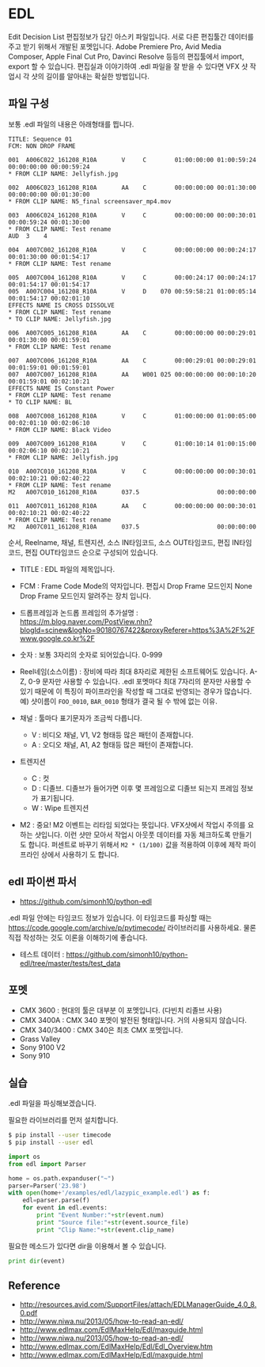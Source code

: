 # EDL

Edit Decision List 편집정보가 담긴 아스키 파일입니다.
서로 다른 편집툴간 데이터를 주고 받기 위해서 개발된 포멧입니다.
Adobe Premiere Pro, Avid Media Composer, Apple Final Cut Pro, Davinci Resolve 등등의 편집툴에서 import, export 할 수 있습니다.
편집실과 이야기하여 .edl 파일을 잘 받을 수 있다면 VFX 샷 작업시 각 샷의 길이를 알아내는 확실한 방법입니다.

## 파일 구성

보통 .edl 파일의 내용은 아래형태를 띕니다.

```
TITLE: Sequence 01
FCM: NON DROP FRAME

001  A006C022_161208_R10A       V     C        01:00:00:00 01:00:59:24 00:00:00:00 00:00:59:24
* FROM CLIP NAME: Jellyfish.jpg

002  A006C023_161208_R10A       AA    C        00:00:00:00 00:01:30:00 00:00:00:00 00:01:30:00
* FROM CLIP NAME: N5_final screensaver_mp4.mov

003  A006C024_161208_R10A       V     C        00:00:00:00 00:00:30:01 00:00:59:24 00:01:30:00
* FROM CLIP NAME: Test rename
AUD  3    4

004  A007C002_161208_R10A       V     C        00:00:00:00 00:00:24:17 00:01:30:00 00:01:54:17
* FROM CLIP NAME: Test rename

005  A007C004_161208_R10A       V     C        00:00:24:17 00:00:24:17 00:01:54:17 00:01:54:17
005  A007C004_161208_R10A       V     D    070 00:59:58:21 01:00:05:14 00:01:54:17 00:02:01:10
EFFECTS NAME IS CROSS DISSOLVE
* FROM CLIP NAME: Test rename
* TO CLIP NAME: Jellyfish.jpg

006  A007C005_161208_R10A       AA    C        00:00:00:00 00:00:29:01 00:01:30:00 00:01:59:01
* FROM CLIP NAME: Test rename

007  A007C006_161208_R10A       AA    C        00:00:29:01 00:00:29:01 00:01:59:01 00:01:59:01
007  A007C007_161208_R10A       AA    W001 025 00:00:00:00 00:00:10:20 00:01:59:01 00:02:10:21
EFFECTS NAME IS Constant Power
* FROM CLIP NAME: Test rename
* TO CLIP NAME: BL

008  A007C008_161208_R10A       V     C        01:00:00:00 01:00:05:00 00:02:01:10 00:02:06:10
* FROM CLIP NAME: Black Video

009  A007C009_161208_R10A       V     C        01:00:10:14 01:00:15:00 00:02:06:10 00:02:10:21
* FROM CLIP NAME: Jellyfish.jpg

010  A007C010_161208_R10A       V     C        00:00:00:00 00:00:30:01 00:02:10:21 00:02:40:22
* FROM CLIP NAME: Test rename
M2   A007C010_161208_R10A       037.5                      00:00:00:00 

011  A007C011_161208_R10A       AA    C        00:00:00:00 00:00:30:01 00:02:10:21 00:02:40:22
* FROM CLIP NAME: Test rename
M2   A007C011_161208_R10A       037.5                      00:00:00:00
```

순서, Reelname, 채널, 트렌지션, 소스 IN타임코드, 소스 OUT타임코드, 편집 IN타임코드, 편집 OUT타임코드 순으로 구성되어 있습니다.

- TITLE : EDL 파일의 제목입니다.
- FCM : Frame Code Mode의 약자입니다. 편집시 Drop Frame 모드인지 None Drop Frame 모드인지 알려주는 장치 입니다. 
- 드롭프레임과 논드롭 프레임의 추가설명 : https://m.blog.naver.com/PostView.nhn?blogId=scinew&logNo=90180767422&proxyReferer=https%3A%2F%2Fwww.google.co.kr%2F

- 숫자 : 보통 3자리의 숫자로 되어있습니다. 0-999
- Reel네임(소스이름) : 장비에 따라 최대 8자리로 제한된 소프트웨어도 있습니다. A-Z, 0-9 문자만 사용할 수 있습니다. .edl 포멧마다 최대 7자리의 문자만 사용할 수 있기 때문에 이 특징이 파이프라인을 작성할 때 그대로 반영되는 경우가 많습니다. 예) 샷이름이 `FOO_0010`, `BAR_0010` 형태가 결국 될 수 밖에 없는 이유.

- 채널 : 툴마다 표기문자가 조금씩 다릅니다.
    - V : 비디오 채널, V1, V2 형태등 많은 패턴이 존재합니다.
    - A : 오디오 채널, A1, A2 형태등 많은 패턴이 존재합니다.

- 트렌지션
    - C : 컷
    - D : 디졸브. 디졸브가 들어가면 이후 몇 프레임으로 디졸브 되는지 프레임 정보가 표기됩니다.
    - W : Wipe 트렌지션

- M2 : 중요! M2 이벤트는 리타임 되었다는 뜻입니다. VFX샷에서 작업시 주의를 요하는 샷입니다. 이런 샷만 모아서 작업시 아웃풋 데이터를 자동 체크하도록 만들기도 합니다. 퍼센트로 바꾸기 위해서 `M2 * (1/100)` 값을 적용하여 이후에 제작 파이프라인 상에서 사용하기 도 합니다.

## edl 파이썬 파서

- https://github.com/simonh10/python-edl

.edl 파일 안에는 타임코드 정보가 있습니다. 이 타임코드를 파싱할 때는 
https://code.google.com/archive/p/pytimecode/ 라이브러리를 사용하세요. 물론 직접 작성하는 것도 이론을 이해하기에 좋습니다.

- 테스트 데이터 : https://github.com/simonh10/python-edl/tree/master/tests/test_data

## 포멧

- CMX 3600 : 현대의 툴은 대부분 이 포멧입니다. (다빈치 리졸브 사용)
- CMX 3400A : CMX 340 포멧이 발전된 형태입니다. 거의 사용되지 않습니다.
- CMX 340/3400 : CMX 340은 최초 CMX 포멧입니다.
- Grass Valley
- Sony 9100 V2
- Sony 910

## 실습

.edl 파일을 파싱해보겠습니다.

필요한 라이브러리를 먼저 설치합니다.

```bash
$ pip install --user timecode
$ pip install --user edl
```

```python
import os
from edl import Parser

home = os.path.expanduser("~")
parser=Parser('23.98')
with open(home+'/examples/edl/lazypic_example.edl') as f:
    edl=parser.parse(f)
    for event in edl.events:
        print "Event Number:"+str(event.num)
        print "Source file:"+str(event.source_file)
        print "Clip Name:"+str(event.clip_name)
```

필요한 메소드가 있다면 dir을 이용해서 볼 수 있습니다.

```python
print dir(event)
```

## Reference

- http://resources.avid.com/SupportFiles/attach/EDLManagerGuide_4.0_8.0.pdf
- http://www.niwa.nu/2013/05/how-to-read-an-edl/
- http://www.edlmax.com/EdlMaxHelp/Edl/maxguide.html
- http://www.niwa.nu/2013/05/how-to-read-an-edl/
- http://www.edlmax.com/EdlMaxHelp/Edl/Edl_Overview.htm
- http://www.edlmax.com/EdlMaxHelp/Edl/maxguide.html
